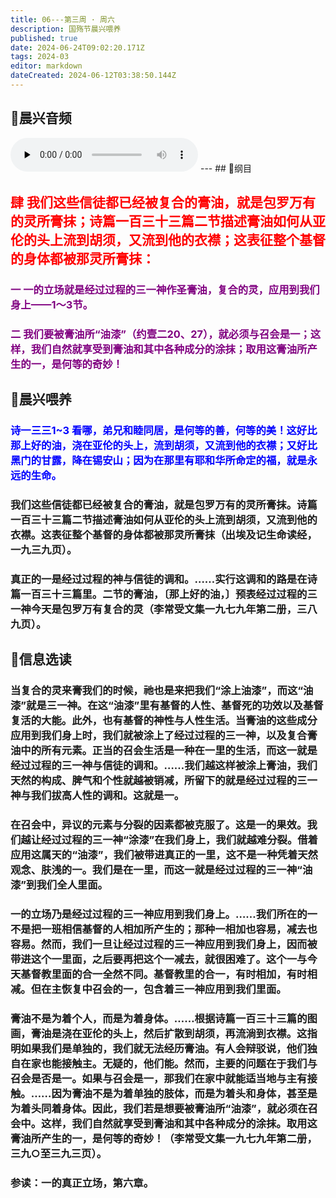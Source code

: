 ```yaml
---
title: 06---第三周 · 周六
description: 国殇节晨兴喂养
published: true
date: 2024-06-24T09:02:20.171Z
tags: 2024-03
editor: markdown
dateCreated: 2024-06-12T03:38:50.144Z
---
```


## 🎵晨兴音频
<audio id="audio" controls="" preload="none">
      <source id="mp3" src="/2024-03/week3/week3day6.mp3">
</audio>
---
## 📖纲目

## <font color=red>肆    我们这些信徒都已经被复合的膏油，就是包罗万有的灵所膏抹；诗篇一百三十三篇二节描述膏油如何从亚伦的头上流到胡须，又流到他的衣襟；这表征整个基督的身体都被那灵所膏抹：</font>

### <font color=purple>一    一的立场就是经过过程的三一神作圣膏油，复合的灵，应用到我们身上——1～3节。</font>

### <font color=purple>二    我们要被膏油所“油漆”（约壹二20、27），就必须与召会是一；这样，我们自然就享受到膏油和其中各种成分的涂抹；取用这膏油所产生的一，是何等的奇妙！</font>

## 📖晨兴喂养

### <font color=blue>诗一三三1~3    看哪，弟兄和睦同居，是何等的善，何等的美！这好比那上好的油，浇在亚伦的头上，流到胡须，又流到他的衣襟；又好比黑门的甘露，降在锡安山；因为在那里有耶和华所命定的福，就是永远的生命。</font>

### 我们这些信徒都已经被复合的膏油，就是包罗万有的灵所膏抹。诗篇一百三十三篇二节描述膏油如何从亚伦的头上流到胡须，又流到他的衣襟。这表征整个基督的身体都被那灵所膏抹（出埃及记生命读经，一九三九页）。

### 真正的一是经过过程的神与信徒的调和。……实行这调和的路是在诗篇一百三十三篇里。二节的膏油，〔那上好的油，〕预表经过过程的三一神今天是包罗万有复合的灵（李常受文集一九七九年第二册，三八九页）。

## 📖信息选读

### 当复合的灵来膏我们的时候，祂也是来把我们“涂上油漆”，而这“油漆”就是三一神。在这“油漆”里有基督的人性、基督死的功效以及基督复活的大能。此外，也有基督的神性与人性生活。当膏油的这些成分应用到我们身上时，我们就被涂上了经过过程的三一神，以及复合膏油中的所有元素。正当的召会生活是一种在一里的生活，而这一就是经过过程的三一神与信徒的调和。……我们越这样被涂上膏油，我们天然的构成、脾气和个性就越被销减，所留下的就是经过过程的三一神与我们拔高人性的调和。这就是一。

### 在召会中，异议的元素与分裂的因素都被克服了。这是一的果效。我们越让经过过程的三一神“涂漆”在我们身上，我们就越难分裂。借着应用这属天的“油漆”，我们被带进真正的一里，这不是一种凭着天然观念、肤浅的一。我们是在一里，而这一就是经过过程的三一神“油漆”到我们全人里面。

### 一的立场乃是经过过程的三一神应用到我们身上。……我们所在的一不是把一班相信基督的人相加所产生的；那种一相加也容易，减去也容易。然而，我们一旦让经过过程的三一神应用到我们身上，因而被带进这个一里面，之后要再把这个一减去，就很困难了。这个一与今天基督教里面的合一全然不同。基督教里的合一，有时相加，有时相减。但在主恢复中召会的一，包含着三一神应用到我们里面。

### 膏油不是为着个人，而是为着身体。……根据诗篇一百三十三篇的图画，膏油是浇在亚伦的头上，然后扩散到胡须，再流淌到衣襟。这指明如果我们是单独的，我们就无法经历膏油。有人会辩驳说，他们独自在家也能接触主。无疑的，他们能。然而，主要的问题在于我们与召会是否是一。如果与召会是一，那我们在家中就能适当地与主有接触。……因为膏油不是为着单独的肢体，而是为着头和身体，甚至是为着头同着身体。因此，我们若是想要被膏油所“油漆”，就必须在召会中。这样，我们自然就享受到膏油和其中各种成分的涂抹。取用这膏油所产生的一，是何等的奇妙！（李常受文集一九七九年第二册，三九○至三九三页）。

### 参读：一的真正立场，第六章。
<!-- Google tag (gtag.js) -->
<script async src="https://www.googletagmanager.com/gtag/js?id=G-1P8709Z16T"></script>
<script>
  window.dataLayer = window.dataLayer || [];
  function gtag(){dataLayer.push(arguments);}
  gtag('js', new Date());

  gtag('config', 'G-1P8709Z16T');
</script>
